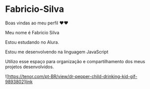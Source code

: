 # Fabricio-Silva
Boas vindas ao meu perfil ❤❤

Meu nome é Fabricio Silva

Estou estudando no Alura.

Estou me desenvolvendo na linguagem JavaScript

Utilizo esse espaço para organização e compartilhamento dos meus projetos desenvolvidos.

![https://tenor.com/pt-BR/view/dr-pepper-child-drinking-kid-gif-9893802]link
